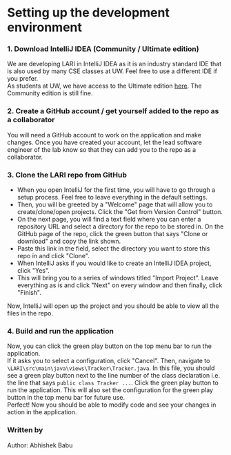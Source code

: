 # Setting up the development environment

### 1. Download IntelliJ IDEA (Community / Ultimate edition)
We are developing LARI in IntelliJ IDEA as it is an industry standard IDE that is also used by many CSE classes at UW.
Feel free to use a different IDE if you prefer.  
As students at UW, we have access to the Ultimate edition [here](https://www.jetbrains.com/student/). The Community
edition is still fine.

### 2. Create a GitHub account / get yourself added to the repo as a collaborator
You will need a GitHub account to work on the application and make changes. Once you have created your account, let the
lead software engineer of the lab know so that they can add you to the repo as a collaborator.

### 3. Clone the LARI repo from GitHub
- When you open IntelliJ for the first time, you will have to go through a setup process. Feel free to leave everything
in the default settings.
- Then, you will be greeted by a "Welcome" page that will allow you to create/clone/open projects. Click the "Get from
Version Control" button.
- On the next page, you will find a text field where you can enter a repository URL and select a directory for the repo
to be stored in. On the GitHub page of the repo, click the green button that says "Clone or download" and copy the link
shown.
- Paste this link in the field, select the directory you want to store this repo in and click "Clone".
- When IntelliJ asks if you would like to create an IntelliJ IDEA project, click "Yes".
- This will bring you to a series of windows titled "Import Project". Leave everything as is and click "Next" on every
window and then finally, click "Finish".

Now, IntelliJ will open up the project and you should be able to view all the files in the repo.

### 4. Build and run the application
Now, you can click the green play button on the top menu bar to run the application.  
If it asks you to select a configuration, click "Cancel". Then, navigate to
`\LARI\src\main\java\views\Tracker\Tracker.java`. In this file, you should see a green play button next to the line
number of the class declaration i.e. the line that says `public class Tracker ...`. Click the green play button to run
the application. This will also set the configuration for the green play button in the top menu bar for future use.  
Perfect! Now you should be able to modify code and see your changes in action in the application.

### Written by
Author: Abhishek Babu
